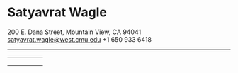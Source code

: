 # Satyavrat Wagle
200 E. Dana Street, Mountain View, CA 94041 <br />
satyavrat.wagle@west.cmu.edu
+1 650 933 6418
****





|   |   |   |   |   |
|---|---|---|---|---|
|   |   |   |   |   |
|   |   |   |   |   |
|   |   |   |   |   |
